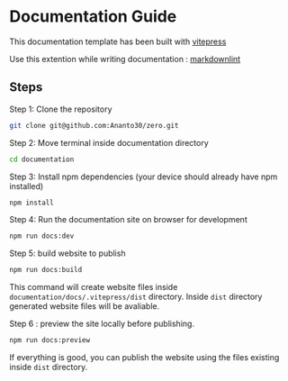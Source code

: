 # Documentation Guide

This documentation template has been built with [vitepress](https://vitepress.dev)

Use this extention while writing documentation : [markdownlint](https://marketplace.visualstudio.com/items?itemName=DavidAnson.vscode-markdownlint)

## Steps

Step 1: Clone the repository

```bash
git clone git@github.com:Ananto30/zero.git
```

Step 2: Move terminal inside documentation directory

```bash
cd documentation
```

Step 3: Install npm dependencies (your device should already have npm installed)

```bash
npm install
```

Step 4: Run the documentation site on browser for development

```bash
npm run docs:dev
```

Step 5: build website to publish

```bash
npm run docs:build
```

This command will create website files inside `documentation/docs/.vitepress/dist` directory. Inside `dist` directory generated website files will be avaliable.

Step 6 : preview the site locally before publishing.

```bash
npm run docs:preview
```

If everything is good, you can publish the website using the files existing inside `dist` directory.
